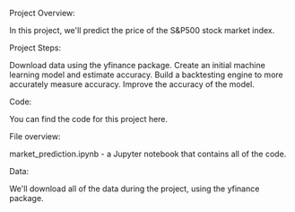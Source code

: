 Project Overview:

In this project, we'll predict the price of the S&P500 stock market index.

Project Steps:

Download data using the yfinance package.
Create an initial machine learning model and estimate accuracy.
Build a backtesting engine to more accurately measure accuracy.
Improve the accuracy of the model.

Code:

You can find the code for this project here.

File overview:

market_prediction.ipynb - a Jupyter notebook that contains all of the code.

Data:

We'll download all of the data during the project, using the yfinance package.
